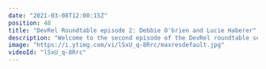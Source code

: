 ```yaml
---
date: "2021-03-08T12:00:15Z"
position: 48
title: "DevRel Roundtable episode 2: Debbie O'brien and Lucie Haberer"
description: "Welcome to the second episode of the DevRel roundtable series where I invite developer relation people to a roundtable discussion to converse on whatever topics we feel are relevant.\n\nIn this episode I invited two titans: Debbie O'brien from Bit and Lucie Haberer from Prismic. We go over what a DevRel is and a lot more.\n\nFollow Debbie here:\nhttps://twitter.com/debs_obrien\nhttps://debbie.codes/\n\nFollow Lucie here:\nhttps://twitter.com/li_hbr\nhttps://lihbr.com/\n\nFollow me here:\nhttps://timbenniks.dev\nhttps://twitter.com/timbenniks"
image: "https://i.ytimg.com/vi/lSxU_q-8Rrc/maxresdefault.jpg"
videoId: "lSxU_q-8Rrc"
---
```


